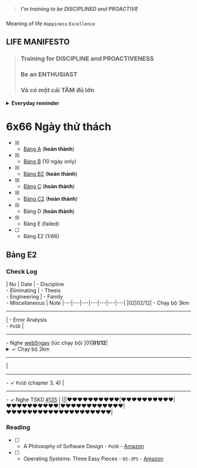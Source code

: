 > ##### I'm training to be DISCIPLINED and PROACTIVE  

Meaning of life `Happiness` `Excellence`

## LIFE MANIFESTO  

> ### Training for **DISCIPLINE** and **PROACTIVENESS**  
> ### Be an **ENTHUSIAST**  
> ### Và có một cái **TÂM** đủ lớn  

<details close>
<summary><b>Everyday reminder</b></summary>

> Có 3 lợi thế cạnh tranh cho sự nghiệp

> * Boston Marathon Participation
> * Being a Red Coder on Codeforces/Topcoder
> * Proficiency in Mandarin 

> Không có cái nào dễ đạt được &rarr; lợi thế lớn + hạn sử dụng dài.

</details>

# 6x66 Ngày thử thách

* [x] - [Bảng A](https://github.com/duccipline/journal/blob/master/archive_66_days_A.md) (**hoàn thành**)
* [x] - [Bảng B](https://github.com/duccipline/journal/blob/master/archive_66_days_B.md) (10 ngày only)
* [x] - [Bảng B2](https://github.com/duccipline/journal/blob/master/archive_66_days_B2.md) (**hoàn thành**)
* [x] - [Bảng C](https://github.com/duccipline/journal/blob/master/archive_66_days_C.md) (**hoàn thành**)
* [x] - [Bảng C2](https://github.com/duccipline/journal/blob/master/archive_66_days_C2.md) (**hoàn thành**)
* [x] - Bảng D (**hoàn thành**)
* [x] - Bảng E (failed)
* [ ] - Bảng E2 (1/66)

## Bảng E2

### Check Log

| No | Date | - Discipline <br> - Eliminating | - Thesis <br> - Engineering | - Family <br> - Miscellaneous | Note
|---|---|---|---|---|---|---|
|02|02/12| - Chạy bộ 3km <hr> | - Error Analysis <br> - `PoSD` | <hr> - Nghe [web5ngay](https://youtu.be/FP7qRBS5xv0) (lúc chạy bộ) 
|01|**01/12**| <details close><summary>&check; Chạy bộ 2km</summary><img width="75%" src="https://user-images.githubusercontent.com/31420144/100769163-41157f80-342e-11eb-8934-026964c0bb29.png"></img></details><hr> | <hr> - &check; `PoSD` (chapter 3, 4) | <hr> - &check; Nghe TSKD [#135](https://tamsukinhdoanh.com/tap-155-dung-co-gang-vo-nghia/) | 
|||&hearts;&hearts;&hearts;&hearts;&hearts;&hearts;&hearts;&hearts;&hearts;&hearts;|&hearts;&hearts;&hearts;&hearts;&hearts;&hearts;&hearts;&hearts;&hearts;&hearts;|&hearts;&hearts;&hearts;&hearts;&hearts;&hearts;&hearts;&hearts;&hearts;&hearts;|&hearts;&hearts;&hearts;&hearts;&hearts;&hearts;&hearts;&hearts;&hearts;&hearts;&hearts;&hearts;|&hearts;&hearts;&hearts;&hearts;&hearts;&hearts;&hearts;&hearts;&hearts;&hearts;&hearts;&hearts;&hearts;&hearts;&hearts;&hearts;&hearts;&hearts;&hearts;&hearts;| 

### Reading

* [ ] - A Philosophy of Software Design - `PoSD` - [Amazon](https://www.amazon.com/Philosophy-Software-Design-John-Ousterhout/dp/1732102201)
* [ ] - Operating Systems: Three Easy Pieces - `OS-3PS` - [Amazon](https://www.amazon.com/Operating-Systems-Three-Easy-Pieces-ebook/dp/B00TPZ17O4)
